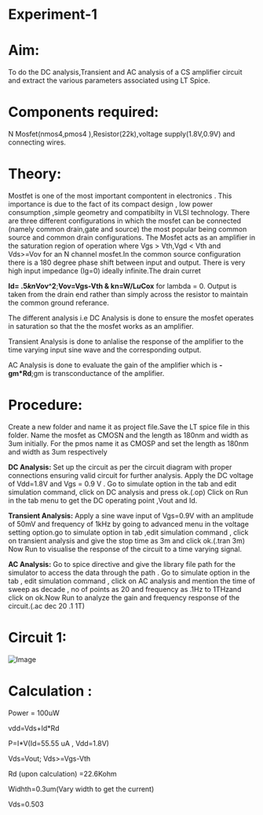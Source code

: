 # Experiment-1
# Aim:
To do the DC analysis,Transient and AC analysis of a CS amplifier circuit and 
extract the various parameters associated using LT Spice.
# Components required: 
N Mosfet(nmos4,pmos4 ),Resistor(22k),voltage supply(1.8V,0.9V) and connecting wires.
# Theory:
Mostfet is one of the most important compontent in electronics .
This importance is due to the fact of its compact design , low power consumption ,simple geometry and compatibilty in VLSI technology.
There are three different configurations in which the mosfet can be connected (namely common drain,gate and source) the most popular being common source and common drain configurations.
The Mosfet acts as an amplifier in the saturation region of operation where Vgs > Vth,Vgd < Vth and Vds>=Vov for an N channel mosfet.In the common source configuration there is a 180 degree phase shift 
between input and output. There is very high input impedance (Ig=0) ideally infinite.The drain curret 

**Id= .5*kn*Vov^2**;**Vov=Vgs-Vth & kn=W/L*u*Cox** for lambda = 0.
Output is taken from the drain end rather than simply across the resistor to maintain the common ground referance.

The different analysis i.e DC Analysis is done to ensure the mosfet operates in saturation so that the the mosfet works as an amplifier.

Transient Analysis is done to anlalise the response of the amplifier to the time varying input sine wave and the corresponding output.

AC Analysis is done to evaluate the gain of the amplifier which is **-gm*Rd**;gm is transconductance of the amplifier.
# Procedure:
Create a new folder and name it as project file.Save the LT spice file in this folder.
Name the mosfet as CMOSN and the length as 180nm and width as 3um initially.
For the pmos name it as CMOSP and set the length as 180nm and width as 3um respectively

**DC Analysis:** Set up the circuit as per the circuit diagram with proper connections ensuring valid circuit for further analysis.
Apply the DC voltage of Vdd=1.8V and Vgs = 0.9 V . Go to simulate option in the tab and edit simulation command, click on DC analysis and press ok.(.op)
Click on Run in the tab menu to get the DC operating point ,Vout and Id.

**Transient Analysis:** Apply a sine wave input of Vgs=0.9V with an amplitude of 50mV and frequency of 1kHz by going to advanced menu in the voltage setting option.go to simulate option in tab ,edit simulation command 
, click on transient analysis and give the stop time as 3m and click ok.(.tran 3m) Now Run to visualise the response of the circuit to a time varying signal.

**AC Analysis:** Go to spice directive and give the library file path for the simulator to access the data through the path . Go to simulate option in the tab , edit simulation command , click on AC analysis 
and mention the time of sweep as decade , no of points as 20 and frequency as .1Hz to 1THzand click on ok.Now Run to analyze the gain and frequency response of the circuit.(.ac dec 20 .1 1T)
# Circuit 1:
![Image](https://github.com/user-attachments/assets/91f5eeff-ac7d-46ad-a605-490589fa519b)
# Calculation :
Power = 100uW

vdd=Vds+Id*Rd

P=I*V(Id=55.55 uA , Vdd=1.8V)

Vds=Vout; Vds>=Vgs-Vth

Rd (upon calculation) =22.6Kohm 

Widhth=0.3um(Vary width to get the current)

Vds=0.503






	
